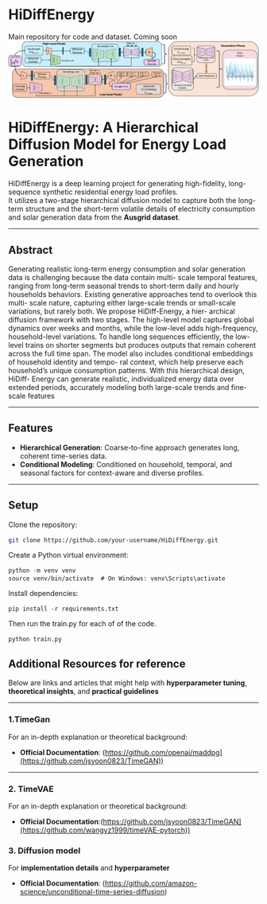 # HiDiffEnergy

Main repository for code and dataset. Coming soon
![Description of image](main_diagram.png)

# HiDiffEnergy: A Hierarchical Diffusion Model for Energy Load Generation

HiDiffEnergy is a deep learning project for generating high-fidelity, long-sequence synthetic residential energy load profiles.  
It utilizes a two-stage hierarchical diffusion model to capture both the long-term structure and the short-term volatile details of electricity consumption and solar generation data from the **Ausgrid dataset**.

---

## Abstract
Generating realistic long-term energy consumption and solar
generation data is challenging because the data contain multi-
scale temporal features, ranging from long-term seasonal
trends to short-term daily and hourly households behaviors.
Existing generative approaches tend to overlook this multi-
scale nature, capturing either large-scale trends or small-scale
variations, but rarely both. We propose HiDiff-Energy, a hier-
archical diffusion framework with two stages. The high-level
model captures global dynamics over weeks and months,
while the low-level adds high-frequency, household-level
variations. To handle long sequences efficiently, the low-level
trains on shorter segments but produces outputs that remain
coherent across the full time span. The model also includes
conditional embeddings of household identity and tempo-
ral context, which help preserve each household’s unique
consumption patterns. With this hierarchical design, HiDiff-
Energy can generate realistic, individualized energy data over
extended periods, accurately modeling both large-scale trends
and fine-scale features 

---

## Features
- **Hierarchical Generation**: Coarse-to-fine approach generates long, coherent time-series data.  
- **Conditional Modeling**: Conditioned on household, temporal, and seasonal factors for context-aware and diverse profiles.  

---

## Setup

Clone the repository:
```bash
git clone https://github.com/your-username/HiDiffEnergy.git
```
Create a Python virtual environment:
```
python -m venv venv
source venv/bin/activate  # On Windows: venv\Scripts\activate
```
Install dependencies:
```
pip install -r requirements.txt
```
Then run the train.py for each of of the code.
```
python train.py

```

## Additional Resources for reference

Below are links and articles that might help with **hyperparameter tuning**, **theoretical insights**, and **practical guidelines**

---

### 1.TimeGan
For an in-depth explanation or theoretical background:
- **Official Documentation**: (https://github.com/openai/maddpg](https://github.com/jsyoon0823/TimeGAN))

---

### 2. TimeVAE
For an in-depth explanation or theoretical background:
- **Official Documentation**:(https://github.com/jsyoon0823/TimeGAN](https://github.com/wangyz1999/timeVAE-pytorch))


### 3. Diffusion model
For **implementation details** and **hyperparameter**
- **Official Documentation**: (https://github.com/amazon-science/unconditional-time-series-diffusion)





